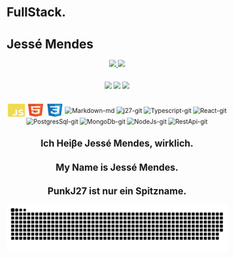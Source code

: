 # FullStack.
# Jessé Mendes 

<div align="center">
  
  <a href="https://github.com/J27mendes">
  <img height="180em" src="https://github-readme-stats.vercel.app/api?username=J27mendes&show_icons=true&theme=light&include_all_commits=true&count_private=true"/>
  <img height="180em" src="https://github-readme-stats.vercel.app/api/top-langs/?username=J27mendes&layout=compact&langs_count=16&theme=light"/>
<div align="center">
  <br>

  <a href="https://www.instagram.com/punkj27/" target="_blank"><img src="https://img.shields.io/badge/-Instagram-%23E4405F?style=for-the-badge&logo=instagram&logoColor=white"></a>
  <a href = "mailto: mendes_j27@hotmail.com"><img src="https://img.shields.io/badge/-hotmail-%23333?style=for-the-badge&logo=hotmail&logoColor=white"></a>
  <a href="https://www.linkedin.com/in/jess%C3%A9-mendes-3933841ab/" target="_blank"><img src="https://img.shields.io/badge/-LinkedIn-%230077B5?style=for-the-badge&logo=linkedin&logoColor=white"></a>
</div>
<div "style="display: inline_block;"><br>
  <img align="center" alt="Js" height="30" width="40" src="https://raw.githubusercontent.com/devicons/devicon/master/icons/javascript/javascript-plain.svg">
  <img align="center" alt="HTML" height="30" width="40" src="https://raw.githubusercontent.com/devicons/devicon/master/icons/html5/html5-original.svg">
  <img align="center" alt="CSS" height="30" width="40" src="https://raw.githubusercontent.com/devicons/devicon/master/icons/css3/css3-original.svg">
  <img align="center" alt="Markdown-md" height="30" width="40" src="https://w7.pngwing.com/pngs/767/740/png-transparent-markdown-computer-icons-html-python-markdowns-angle-text-rectangle-thumbnail.png">
  <img align="center" alt="j27-git" height="30" width="40" src="https://victoriakallsen.files.wordpress.com/2018/08/git-icon-1788c.png">
  <img align="center" alt="Typescript-git" height="30" width="40" src="https://w7.pngwing.com/pngs/915/519/png-transparent-typescript-hd-logo-thumbnail.png">
  <img align="center" alt="React-git" height="30" width="40" src="https://cdn.freebiesupply.com/logos/large/2x/react-1-logo-png-transparent.png">
  <img align="center" alt="PostgresSql-git" height="30" width="40" src="https://w7.pngwing.com/pngs/657/27/png-transparent-postgresql-original-wordmark-logo-icon-thumbnail.png">
  <img align="center" alt="MongoDb-git" height="30" width="40" src="https://w7.pngwing.com/pngs/956/695/png-transparent-mongodb-original-wordmark-logo-icon-thumbnail.png">
   <img align="center" alt="NodeJs-git" height="30" width="40" src="https://e7.pngegg.com/pngimages/306/37/png-clipart-node-js-logo-node-js-javascript-web-application-express-js-computer-software-others-miscellaneous-text.png">
    <img align="center" alt="RestApi-git" height="30" width="40" src="https://encrypted-tbn0.gstatic.com/images?q=tbn:ANd9GcSLlZcu3lLpsEreY4lB3grvR-u5h0qB7c-a1rgLWAUEEIL6fTqkZsbof7jKiC277UPO4V0&usqp=CAU">
</div>

## Ich Heiβe Jessé Mendes, wirklich. 
## My Name is Jessé Mendes.
## PunkJ27 ist nur ein Spitzname.
  ![Snake animation](https://github.com/J27mendes/J27mendes/blob/main/github-contribution-grid-snake.svg)
</div>
